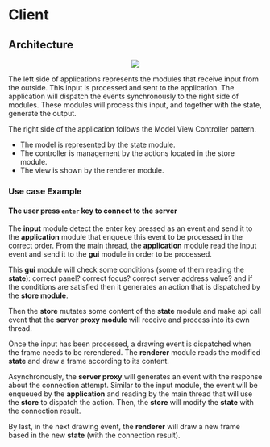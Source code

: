 # Client

## Architecture

<p align="center">
  <img src="https://docs.google.com/drawings/d/e/2PACX-1vTzsUS1y8meOBUVh54lM8ylcLvgFUwQ2V1Fy2-oQ1v-vyfOE6IoQHp_aaA0T7vSn2kAslHxqQC6HYoT/pub?w=840&h=507" width"840"/>
</p>

The left side of applications represents the modules that receive input from the outside.
This input is processed and sent to the application.
The application will dispatch the events synchronously to the right side of modules.
These modules will process this input, and together with the state, generate the output.

The right side of the application follows the Model View Controller pattern.
 - The model is represented by the state module.
 - The controller is management by the actions located in the store module.
 - The view is shown by the renderer module.

### Use case Example

#### The user press `enter` key to connect to the server

The **input** module detect the enter key pressed as an event and
send it to the **application** module that enqueue this event to be processed in the correct order.
From the main thread, the **application** module read the input event and
send it to the **gui** module in order to be processed.

This **gui** module will check some conditions (some of them reading the **state**):
correct panel? correct focus? correct server address value? and
if the conditions are satisfied then it generates an action
that is dispatched by the **store module**.

Then the **store** mutates some content of the **state** module and
make api call event that the **server proxy module** will receive and process into its own thread.

Once the input has been processed, a drawing event is dispatched when
the frame needs to be rerendered. The **renderer** module reads the modified **state**
and draw a frame according to its content.

Asynchronously, the **server proxy** will generates an event with
the response about the connection attempt.
Similar to the input module, the event will be enqueued by the **application** and
reading by the main thread that will use the **store** to dispatch the action.
Then, the **store** will modify the **state** with the connection result.

By last, in the next drawing event, the **renderer** will draw a new frame based in the new
**state** (with the connection result).
